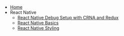 - [Home](/)
- React Native
  - [React Native Debug Setup with CRNA and Redux](/ReactNative/ReactNativeDebugging)
  - [React Native Basics](/ReactNative/ReactNativeBasics)
  - [React Native Styling](/ReactNative/ReactNativeStyles)

